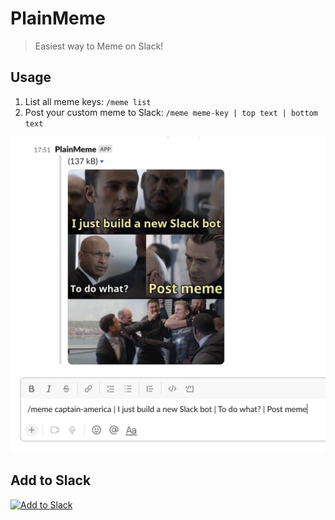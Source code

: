 # PlainMeme

> Easiest way to Meme on Slack!


## Usage

1. List all meme keys: `/meme list`
2. Post your custom meme to Slack: `/meme meme-key | top text | bottom text`


![demo](./demo.png)


## Add to Slack

<a href="https://slack.com/oauth/v2/authorize?client_id=764852135511.3861915335174&scope=commands,users:read&user_scope="><img alt="Add to Slack" height="40" width="139" src="https://platform.slack-edge.com/img/add_to_slack@2x.png" srcSet="https://platform.slack-edge.com/img/add_to_slack.png 1x, https://platform.slack-edge.com/img/add_to_slack@2x.png 2x" /></a>
